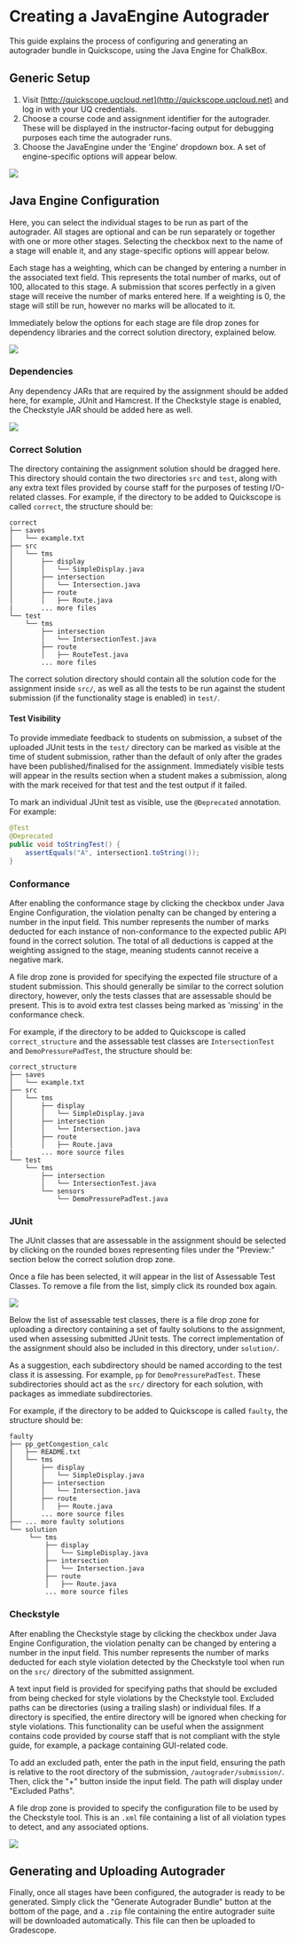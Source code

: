 # Creating a JavaEngine Autograder

This guide explains the process of configuring and generating an autograder
bundle in Quickscope, using the Java Engine for ChalkBox.

## Generic Setup

1. Visit [http://quickscope.uqcloud.net](http://quickscope.uqcloud.net) and log in with your UQ credentials.
1. Choose a course code and assignment identifier for the autograder. These
will be displayed in the instructor-facing output for debugging purposes each
time the autograder runs.
1. Choose the JavaEngine under the 'Engine' dropdown box. A set of
engine-specific options will appear below.

![](../_static/images/generic_setup.png)

## Java Engine Configuration

Here, you can select the individual stages to be run as part of the autograder.
All stages are optional and can be run separately or together with one or more
other stages. Selecting the checkbox next to the name of a stage will enable
it, and any stage-specific options will appear below.

Each stage has a weighting, which can be changed by entering a number in the
associated text field. This represents the total number of marks, out of 100,
allocated to this stage. A submission that scores perfectly in a given stage
will receive the number of marks entered here. If a weighting is 0, the stage
will still be run, however no marks will be allocated to it.

Immediately below the options for each stage are file drop zones for dependency
libraries and the correct solution directory, explained below.

![](../_static//images/javaengine_config.png)

### Dependencies

Any dependency JARs that are required by the assignment should be added here,
for example, JUnit and Hamcrest. If the Checkstyle stage is enabled, the
Checkstyle JAR should be added here as well.

![](../_static//images/dependencies.png)

### Correct Solution

The directory containing the assignment solution should be dragged here. This
directory should contain the two directories `src` and `test`, along with any
extra text files provided by course staff for the purposes of testing
I/O-related classes.
For example, if the directory to be added to Quickscope is called `correct`,
the structure should be:

```
correct
├── saves
│   └── example.txt
├── src
│   └── tms
│       ├── display
│       │   └── SimpleDisplay.java
│       ├── intersection
│       │   └── Intersection.java
│       ├── route
│       │   ├── Route.java
|       ... more files
└── test
    └── tms
        ├── intersection
        │   └── IntersectionTest.java
        ├── route
        │   ├── RouteTest.java
        ... more files
```

The correct solution directory should contain all the solution code for the
assignment inside `src/`, as well as all the tests to be run against the
student submission (if the functionality stage is enabled) in `test/`.

#### Test Visibility

To provide immediate feedback to students on submission, a subset of the
uploaded JUnit tests in the `test/` directory can be marked as visible at the
time of student submission, rather than the default of only after the grades
have been published/finalised for the assignment.
Immediately visible tests will appear in the results section when a student
makes a submission, along with the mark received for that test and the test
output if it failed. 

To mark an individual JUnit test as visible, use the `@Deprecated` annotation.
For example:

```java
@Test
@Deprecated
public void toStringTest() {
    assertEquals("A", intersection1.toString());
}
```

### Conformance

After enabling the conformance stage by clicking the checkbox under Java Engine
Configuration, the violation penalty can be changed by entering a number in the
input field. This number represents the number of marks deducted for each
instance of non-conformance to the expected public API found in the correct
solution. The total of all deductions is capped at the weighting assigned to
the stage, meaning students cannot receive a negative mark.

A file drop zone is provided for specifying the expected file structure of a
student submission. This should generally be similar to the correct solution
directory, however, only the tests classes that are assessable should be
present. This is to avoid extra test classes being marked as 'missing' in the
conformance check.

For example, if the directory to be added to Quickscope is called
`correct_structure` and the assessable test classes are `IntersectionTest` and
`DemoPressurePadTest`, the structure should be:

```
correct_structure
├── saves
│   └── example.txt
├── src
│   └── tms
│       ├── display
│       │   └── SimpleDisplay.java
│       ├── intersection
│       │   └── Intersection.java
│       ├── route
│       │   ├── Route.java
|       ... more source files
└── test
    └── tms
        ├── intersection
        │   └── IntersectionTest.java
        └── sensors
            └── DemoPressurePadTest.java
```

### JUnit

The JUnit classes that are assessable in the assignment should be selected by
clicking on the rounded boxes representing files under the "Preview:" section
below the correct solution drop zone.

Once a file has been selected, it will appear in the list of Assessable Test
Classes. To remove a file from the list, simply click its rounded box again.

![](../_static/images/junit.png)

Below the list of assessable test classes, there is a file drop zone for
uploading a directory containing a set of faulty solutions to the assignment,
used when assessing submitted JUnit tests. The correct implementation of the
assignment should also be included in this directory, under `solution/`.

As a suggestion, each subdirectory should be named according to the test class
it is assessing. For example, `pp` for `DemoPressurePadTest`.
These subdirectories should act as the `src/` directory for each solution,
with packages as immediate subdirectories.

For example, if the directory to be added to Quickscope is called
`faulty`, the structure should be:

```
faulty
├── pp_getCongestion_calc
│   ├── README.txt
│   └── tms
│       ├── display
│       │   └── SimpleDisplay.java
│       ├── intersection
│       │   └── Intersection.java
│       ├── route
│       │   ├── Route.java
│       ... more source files
├── ... more faulty solutions
└── solution
     └── tms
         ├── display
         │   └── SimpleDisplay.java
         ├── intersection
         │   └── Intersection.java
         ├── route
         │   ├── Route.java
         ... more source files
```  

### Checkstyle

After enabling the Checkstyle stage by clicking the checkbox under Java Engine
Configuration, the violation penalty can be changed by entering a number in the
input field. This number represents the number of marks deducted for each
style violation detected by the Checkstyle tool when run on the `src/`
directory of the submitted assignment.

A text input field is provided for specifying paths that should be excluded
from being checked for style violations by the Checkstyle tool. Excluded paths
can be directories (using a trailing slash) or individual files.
If a directory is specified, the entire directory will be ignored when
checking for style violations.
This functionality can be useful when the assignment contains code provided by
course staff that is not compliant with the style guide, for example,
a package containing GUI-related code.

To add an excluded path, enter the path in the input field, ensuring the path
is relative to the root directory of the submission, `/autograder/submission/`.
Then, click the "+" button inside the input field.
The path will display under "Excluded Paths".

A file drop zone is provided to specify the configuration file to be used
by the Checkstyle tool.
This is an `.xml` file containing a list of all violation types to detect,
and any associated options.

![](../_static/images/checkstyle.png)

## Generating and Uploading Autograder

Finally, once all stages have been configured, the autograder is ready to be
generated.
Simply click the "Generate Autograder Bundle" button at the bottom of the page,
and a `.zip` file containing the entire autograder suite will be downloaded
automatically.
This file can then be uploaded to Gradescope.